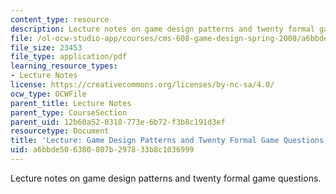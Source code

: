 ```yaml
---
content_type: resource
description: Lecture notes on game design patterns and twenty formal game questions.
file: /ol-ocw-studio-app/courses/cms-608-game-design-spring-2008/a6bbde506380807b297833b8c1036999_MITCMS_608s08_lec05.pdf
file_size: 23453
file_type: application/pdf
learning_resource_types:
- Lecture Notes
license: https://creativecommons.org/licenses/by-nc-sa/4.0/
ocw_type: OCWFile
parent_title: Lecture Notes
parent_type: CourseSection
parent_uid: 12b60a52-0318-773e-6b72-f3b8c191d3ef
resourcetype: Document
title: 'Lecture: Game Design Patterns and Twenty Formal Game Questions'
uid: a6bbde50-6380-807b-2978-33b8c1036999
---
```

Lecture notes on game design patterns and twenty formal game questions.